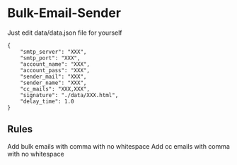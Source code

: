 # Bulk-Email-Sender

Just edit data/data.json file for yourself
```
{
    "smtp_server": "XXX",
    "smtp_port": "XXX",
    "account_name": "XXX",
    "account_pass": "XXX",
    "sender_mail": "XXX",
    "sender_name": "XXX",
    "cc_mails": "XXX,XXX",
    "signature": "./data/XXX.html",
    "delay_time": 1.0
}
```
## Rules
Add bulk emails with comma with no whitespace
Add cc emails with comma with no whitespace
